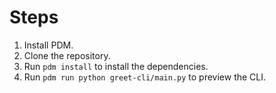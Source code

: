 # Steps

1. Install PDM.
2. Clone the repository.
3. Run `pdm install` to install the dependencies.
4. Run `pdm run python greet-cli/main.py` to preview the CLI.
